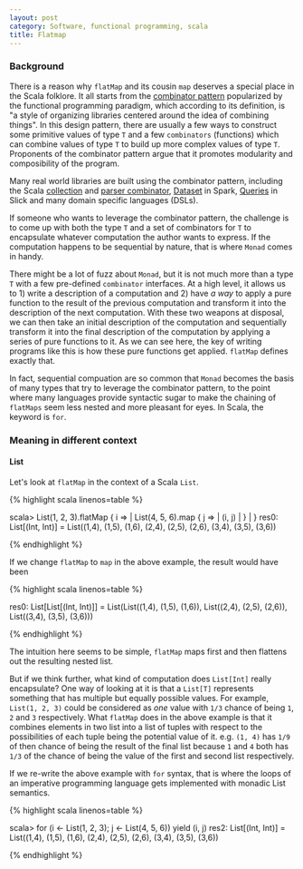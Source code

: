 ```yaml
---
layout: post
category: Software, functional programming, scala
title: Flatmap
---
```


### Background

There is a reason why `flatMap` and its cousin `map` deserves a special place in the Scala folklore. It all starts from the [combinator pattern](https://wiki.haskell.org/Combinator_pattern) popularized by the functional programming paradigm, which according to its definition, is "a style of organizing libraries centered around the idea of combining things". In this design pattern, there are usually a few ways to construct some primitive values of type `T` and a few `combinators` (functions) which can combine values of type `T` to build up more complex values of type `T`. Proponents of the combinator pattern argue that it promotes modularity and composibility of the program.

Many real world libraries are built using the combinator pattern, including the Scala [collection](https://www.scala-lang.org/api/2.12.3/scala/collection/index.html) and [parser combinator](http://www.scala-lang.org/api/2.12.3/scala-parser-combinators/scala/util/parsing/combinator/Parsers.html), [Dataset](https://spark.apache.org/docs/2.1.0/api/java/org/apache/spark/sql/Dataset.html) in Spark, [Queries](http://slick.lightbend.com/doc/3.2.1/queries.html) in Slick and many domain specific languages (DSLs).

If someone who wants to leverage the combinator pattern, the challenge is to come up with both the type `T` and a set of combinators for `T` to encapsulate whatever computation the author wants to express. If the computation happens to be sequential by nature, that is where `Monad` comes in handy.

There might be a lot of fuzz about `Monad`, but it is not much more than a type `T` with a few pre-defined `combinator` interfaces. At a high level, it allows us to 1) write a description of a computation and 2) have *a way* to apply a pure function to the result of the previous computation and transform it into the description of the next computation. With these two weapons at disposal, we can then take an initial description of the computation and sequentially transform it into the final description of the computation by applying a series of pure functions to it. As we can see here, the key of writing programs like this is how these pure functions get applied. `flatMap` defines exactly that.

In fact, sequential compuation are so common that `Monad` becomes the basis of many types that try to leverage the combinator pattern, to the point where many languages provide syntactic sugar to make the chaining of `flatMaps` seem less nested and more pleasant for eyes. In Scala, the keyword is `for`.


### Meaning in different context

#### List

Let's look at `flatMap` in the context of a Scala `List`.

{% highlight scala linenos=table %}

scala> List(1, 2, 3).flatMap { i =>
     |   List(4, 5, 6).map { j =>
     |     (i, j)
     |   }
     | }
res0: List[(Int, Int)] = List((1,4), (1,5), (1,6), (2,4), (2,5), (2,6), (3,4), (3,5), (3,6))

{% endhighlight %}

If we change `flatMap` to `map` in the above example, the result would have been

{% highlight scala linenos=table %}

res0: List[List[(Int, Int)]] = List(List((1,4), (1,5), (1,6)), List((2,4), (2,5), (2,6)), List((3,4), (3,5), (3,6)))

{% endhighlight %}

The intuition here seems to be simple, `flatMap` maps first and then flattens out the resulting nested list.

But if we think further, what kind of computation does `List[Int]` really encapsulate? One way of looking at it is that a `List[T]` represents something that has multiple but equally possible values. For example, `List(1, 2, 3)` could be considered as *one* value with `1/3` chance of being `1`, `2` and `3` respectively. What `flatMap` does in the above example is that it combines elements in two list into a list of tuples with respect to the possibilities of each tuple being the potential value of it. e.g. `(1, 4)` has `1/9` of then chance of being the result of the final list because `1` and `4` both has `1/3` of the chance of being the value of the first and second list respectively.


If we re-write the above example with `for` syntax, that is where the loops of an imperative programming language gets implemented with monadic List semantics.

{% highlight scala linenos=table %}

scala> for (i <- List(1, 2, 3); j <- List(4, 5, 6)) yield (i, j)
res2: List[(Int, Int)] = List((1,4), (1,5), (1,6), (2,4), (2,5), (2,6), (3,4), (3,5), (3,6))

{% endhighlight %}

